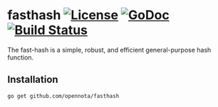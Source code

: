 fasthash [![License](http://img.shields.io/:license-gpl3-blue.svg)](http://www.gnu.org/licenses/gpl-3.0.html) [![GoDoc](http://godoc.org/github.com/opennota/fasthash?status.svg)](http://godoc.org/github.com/opennota/fasthash) [![Build Status](https://travis-ci.org/opennota/fasthash.png?branch=master)](https://travis-ci.org/opennota/fasthash)
========

The fast-hash is a simple, robust, and efficient general-purpose hash function.


## Installation

    go get github.com/opennota/fasthash

